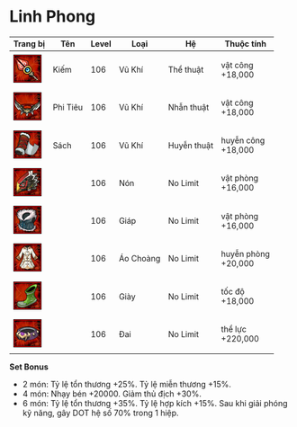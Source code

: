 # Linh Phong



| Trang bị                                      | Tên      | Level | Loại      | Hệ          | Thuộc tính                    |
| --------------------------------------------- | -------- | ----- | --------- | ----------- | ----------------------------- |
| ![](<../../.gitbook/assets/image (1096).png>) | Kiếm     | 106   | Vũ Khí    | Thể thuật   | <p>vật công<br>+18,000</p>    |
| ![](<../../.gitbook/assets/image (1014).png>) | Phi Tiêu | 106   | Vũ Khí    | Nhẫn thuật  | <p>vật công<br>+18,000</p>    |
| ![](<../../.gitbook/assets/image (1124).png>) | Sách     | 106   | Vũ Khí    | Huyễn thuật | <p>huyễn công<br>+18,000</p>  |
| ![](<../../.gitbook/assets/image (196).png>)  |          | 106   | Nón       | No Limit    | <p>vật phòng<br>+16,000</p>   |
| ![](<../../.gitbook/assets/image (1101).png>) |          | 106   | Giáp      | No Limit    | <p>vật phòng<br>+16,000</p>   |
| ![](<../../.gitbook/assets/image (1018).png>) |          | 106   | Áo Choàng | No Limit    | <p>huyễn phòng<br>+20,000</p> |
| ![](<../../.gitbook/assets/image (1028).png>) |          | 106   | Giày      | No Limit    | <p>tốc độ<br>+18,000</p>      |
| ![](<../../.gitbook/assets/image (237).png>)  |          | 106   | Đai       | No Limit    | <p>thể lực<br>+220,000</p>    |

&#x20;

**Set Bonus**

* &#x20;2 món: Tỷ lệ tổn thương +25%. Tỷ lệ miễn thương +15%.
* &#x20;4 món: Nhạy bén +20000. Giảm thủ địch +30%.
* &#x20;6 món: Tỷ lệ tổn thương +35%. Tỷ lệ hợp kích +15%. Sau khi giải phóng kỹ năng, gây DOT hệ số 70% trong 1 hiệp.

